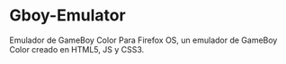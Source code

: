 Gboy-Emulator
=============

Emulador de GameBoy Color Para Firefox OS, un emulador de GameBoy Color creado en HTML5, JS y CSS3.
